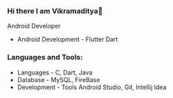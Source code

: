 ### Hi there I am Vikramaditya👋
 Android Developer 

- Android Development - Flutter Dart 


### Languages and Tools:

- Languages - C, Dart, Java
- Database - MySQL, FireBase
- Development - Tools Android Studio, Git, Intellij Idea